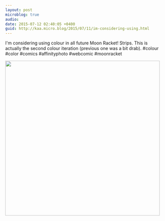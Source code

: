 ```yaml
---
layout: post
microblog: true
audio: 
date: 2015-07-12 02:40:05 +0400
guid: http://kaa.micro.blog/2015/07/11/im-considering-using.html
---
```

I'm considering using colour in all future Moon Racket! Strips. This is actually the second colour iteration (previous one was a bit drab). #colour #color #comics #affinityphoto #webcomic #moonracket

<img src="https://micro.kaa.bz/uploads/2018/952219c641.jpg" width="491" height="491" />
